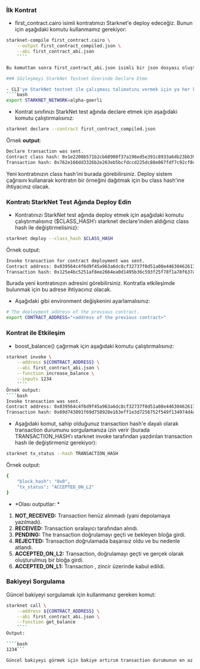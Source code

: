 
### İlk Kontrat

- first_contract.cairo isimli kontratımızı Starknet'e deploy edeceğiz. Bunun için aşağıdaki komutu kullanmamız gerekiyor: 

````bash 
starknet-compile first_contract.cairo \
    --output first_contract_compiled.json \
    --abi first_contract_abi.json
	````

Bu komuttan sonra first_contract_abi.json isimli bir json dosyası oluşturmuş oluyoruz. ABI dosyası, çağrılabilir tüm fonksiyonların ve bunların beklenen inputlarının bir listesini içeriyor.

### Sözleşmeyi StarkNet Testnet Üzerinde Declare Etme

- CLI'ye StarkNet testnet ile çalışması talimatını vermek için ya her kullanımda --network=alpha-goerli'yi geçmeli ya da STARKNET_NETWORK ortam değişkenini aşağıdaki gibi ayarlamalısınız:
````bash
export STARKNET_NETWORK=alpha-goerli
````
- Kontrat sınıfınızı StarkNet test ağında declare etmek için aşağıdaki komutu çalıştırmalısınız:
````bash
starknet declare --contract first_contract_compiled.json
````

Örnek **output**:

````bash
Declare transaction was sent.
Contract class hash: 0x1e2208b571b2cb68908f37a196ed5e391c8933a6db23bb3939acedee40d9b8a
Transaction hash: 0x762e166dd3326b2e263eb5bcfdccd225dc88e067fdf7c92cf8ce5e4ea01f9f1
````
Yeni kontratınızın class hash'ini burada görebilirsiniz. Deploy sistem çağrısını kullanarak kontratın bir örneğini dağıtmak için bu class hash'ine ihtiyacınız olacak.

### Kontratı StarkNet Test Ağında Deploy Edin
- Kontratınızı StarkNet test ağında deploy etmek için aşağıdaki komutu çalıştırmalısınız ($CLASS_HASH'ı starknet declare'inden aldığınız class hash ile değiştirmelisiniz):
````bash
starknet deploy --class_hash $CLASS_HASH
````
Örnek output: 
````bash 
Invoke transaction for contract deployment was sent.
Contract address: 0x039564c4f6d9f45a963a6dc8cf32737f0d51a08e446304626173fd838bd70e1c
Transaction hash: 0x125e4bc5251af8ee2664ea0d1495b36c593f25f78f1a78f637a3f7aafa9e22
````
Burada yeni kontratınızın adresini görebilirsiniz. 
Kontratla etkileşimde bulunmak için bu adrese ihtiyacınız olacak.

- Aşağıdaki gibi environment değişkenini ayarlamalısınız:
````bash
# The deployment address of the previous contract.
export CONTRACT_ADDRESS="<address of the previous contract>"
````
### Kontrat ile Etkileşim
- boost_balance() çağırmak için aşağıdaki komutu çalıştırmalısınız: 
````bash
starknet invoke \
    --address ${CONTRACT_ADDRESS} \
    --abi first_contract_abi.json \
    --function increase_balance \
    --inputs 1234
	````
Örnek output:
````bash
Invoke transaction was sent.
Contract address: 0x039564c4f6d9f45a963a6dc8cf32737f0d51a08e446304626173fd838bd70e1c
Transaction hash: 0x69d743891f69d758928e163eff1e3d7256752f549f134974d4aa8d26d5d7da8
````
- Aşağıdaki komut, sahip olduğunuz transaction hash'e dayalı olarak transaction durumunu sorgulamanıza izin verir (burada TRANSACTION_HASH'ı starknet invoke tarafından yazdırılan transaction hash ile değiştirmeniz gerekiyor):
````bash
starknet tx_status --hash TRANSACTION_HASH
````
Örnek output:
````bash
{
    "block_hash": "0x0",
    "tx_status": "ACCEPTED_ON_L2"
}
````
- *Olası outputlar: *

1. **NOT_RECEIVED:** Transaction henüz alınmadı (yani depolamaya yazılmadı).
1. **RECEIVED:** Transaction sıralayıcı tarafından alındı.
1. **PENDING:** The transaction doğrulamayı geçti ve bekleyen bloğa girdi.
1. **REJECTED:** Transaction doğrulamada başarısız oldu ve bu nedenle atlandı.
1. **ACCEPTED_ON_L2:** Transaction, doğrulamayı geçti ve gerçek olarak oluşturulmuş bir bloğa girdi.
1. **ACCEPTED_ON_L1:** Transaction , zincir üzerinde kabul edildi.

### Bakiyeyi Sorgulama
Güncel bakiyeyi sorgulamak için kullanmanız gereken komut: 
````bash
starknet call \
    --address ${CONTRACT_ADDRESS} \
    --abi first_contract_abi.json \
    --function get_balance
	````
Output: 

````bash
1234```

Güncel bakiyeyi görmek için bakiye artırım transaction durumunun en az ACCEPTED_ON_L2 (yani, ACCEPTED_ON_L2 veya ACCEPTED_ON_L1) olmasını beklemeniz gerektiğini unutmamalısınız. Aksi takdirde bakiyeyi increase_balance işlemi yapılmadan önce (yani 0) bakiyeyi görürsünüz.

